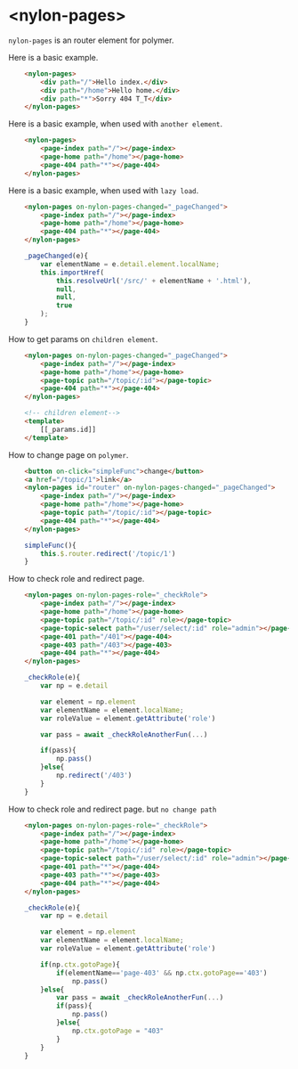 # \<nylon-pages\>

`nylon-pages` is an router element for polymer. 

Here is a basic example.
```html
    <nylon-pages>
        <div path="/">Hello index.</div>
        <div path="/home">Hello home.</div>
        <div path="*">Sorry 404 T_T</div>
    </nylon-pages>
```

Here is a basic example, when used with `another element`.
```html
    <nylon-pages>
        <page-index path="/"></page-index>
        <page-home path="/home"></page-home>
        <page-404 path="*"></page-404>
    </nylon-pages>
```

Here is a basic example, when used with `lazy load`.
```html
    <nylon-pages on-nylon-pages-changed="_pageChanged">
        <page-index path="/"></page-index>
        <page-home path="/home"></page-home>
        <page-404 path="*"></page-404>
    </nylon-pages>
```
```js
    _pageChanged(e){
        var elementName = e.detail.element.localName;
        this.importHref(
            this.resolveUrl('/src/' + elementName + '.html'),
            null,
            null,
            true
        );
    }
```

How to get params on `children element`.
```html
    <nylon-pages on-nylon-pages-changed="_pageChanged">
        <page-index path="/"></page-index>
        <page-home path="/home"></page-home>
        <page-topic path="/topic/:id"></page-topic>
        <page-404 path="*"></page-404>
    </nylon-pages>
```
```html
    <!-- children element-->
    <template>
        [[_params.id]]
    </template>
```

How to change page on `polymer`.
```html
    <button on-click="simpleFunc">change</button>
    <a href="/topic/1">link</a>
    <nylon-pages id="router" on-nylon-pages-changed="_pageChanged">
        <page-index path="/"></page-index>
        <page-home path="/home"></page-home>
        <page-topic path="/topic/:id"></page-topic>
        <page-404 path="*"></page-404>
    </nylon-pages>
```
```js
    simpleFunc(){
        this.$.router.redirect('/topic/1')
    }
```

How to check role and redirect page.
```html
    <nylon-pages on-nylon-pages-role="_checkRole">
        <page-index path="/"></page-index>
        <page-home path="/home"></page-home>
        <page-topic path="/topic/:id" role></page-topic>
        <page-topic-select path="/user/select/:id" role="admin"></page-topic-select>
        <page-401 path="/401"></page-404>
        <page-403 path="/403"></page-403>
        <page-404 path="*"></page-404>
    </nylon-pages>
```
```js
    _checkRole(e){
        var np = e.detail

        var element = np.element
        var elementName = element.localName;
        var roleValue = element.getAttribute('role')

        var pass = await _checkRoleAnotherFun(...)

        if(pass){
            np.pass()
        }else{
            np.redirect('/403')
        }
    }
```

How to check role and redirect page. but `no change path`
```html
    <nylon-pages on-nylon-pages-role="_checkRole">
        <page-index path="/"></page-index>
        <page-home path="/home"></page-home>
        <page-topic path="/topic/:id" role></page-topic>
        <page-topic-select path="/user/select/:id" role="admin"></page-topic-select>
        <page-401 path="*"></page-404>
        <page-403 path="*"></page-403>
        <page-404 path="*"></page-404>
    </nylon-pages>
```
```js
    _checkRole(e){
        var np = e.detail

        var element = np.element
        var elementName = element.localName;
        var roleValue = element.getAttribute('role')

        if(np.ctx.gotoPage){
            if(elementName=='page-403' && np.ctx.gotoPage=='403')
                np.pass()
        }else{
            var pass = await _checkRoleAnotherFun(...)
            if(pass){
                np.pass()
            }else{
                np.ctx.gotoPage = "403"
            }
        }
    }
```


<!-- 


## Install the Polymer-CLI

First, make sure you have the [Polymer CLI](https://www.npmjs.com/package/polymer-cli) installed. Then run `polymer serve` to serve your element locally.

## Viewing Your Element

```
$ polymer serve
```

## Running Tests

```
$ polymer test
```

Your application is already set up to be tested via [web-component-tester](https://github.com/Polymer/web-component-tester). Run `polymer test` to run your application's test suite locally. -->

